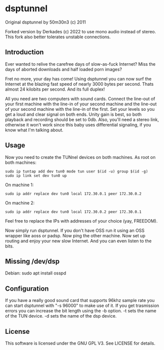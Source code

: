 # dsptunnel

Original dsptunnel by 50m30n3 (c) 2011

Forked version by Derkades (c) 2022 to use mono audio instead of stereo. This fork also better tolerates unstable connections.

## Introduction

Ever wanted to relive the carefree days of slow-as-fuck Internet?
Miss the days of aborted downloads and half loaded porn images?

Fret no more, your day has come!
Using dsptunnel you can now surf the Internet at the blazing fast speed of
nearly 3000 bytes per second. Thats almost 24 kilobits per second.
And its full duplex!

All you need are two computers with sound cards.
Connect the line-out of your first machine with the line-in of your second
machine and the line-out of your second machine with the line-in of the first.
Set your levels so you get a loud and clear signal on both ends.
Unity gain is best, so both playback and recording should be set to 0db.
Also, you'll need a stereo link, otherwise it won't work since this baby uses
differential signaling, if you know what I'm talking about.

## Usage

Now you need to create the TUNnel devices on both machines.
As root on both machines:
```
sudo ip tuntap add dev tun0 mode tun user $(id -u) group $(id -g)
sudo ip link set dev tun0 up
```

On machine 1:
```
sudo ip addr replace dev tun0 local 172.30.0.1 peer 172.30.0.2
```

On machine 2:
```
sudo ip addr replace dev tun0 local 172.30.0.2 peer 172.30.0.1
```

Feel free to replace the IPs with addresses of your choice (yay, FREEDOM).

Now simply run dsptunnel. If you don't have OSS run it using an OSS wrapper
like aoss or padsp. Now ping the other machine. Now set up routing and
enjoy your new slow Internet. And you can even listen to the bits.

## Missing /dev/dsp

Debian: sudo apt install osspd

## Configuration

If you have a really good sound card that supports 96khz sample rate you can
start dsptunnel with "-s 96000" to make use of it.
If you get trasmission errors you can increase the bit length using the -b
option. -t sets the name of the TUN device. -d sets the name of the dsp device.

## License

This software is licensed under the GNU GPL V3. See LICENSE for details.
